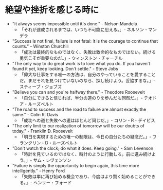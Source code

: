# 絶望や挫折を感じる時に

- "It always seems impossible until it's done." - Nelson Mandela
  - 「それが達成されるまでは、いつも不可能に思える。」- ネルソン・マンデラ
- "Success is not final, failure is not fatal: It is the courage to continue that counts." - Winston Churchill
  - 「成功は最終的なものではなく、失敗は致命的なものではない。続ける勇気こそが重要なのだ。」- ウィンストン・チャーチル
- "The only way to do great work is to love what you do. If you haven't found it yet, keep looking. Don't settle." - Steve Jobs
  - 「偉大な仕事をする唯一の方法は、自分のやっていることを愛することだ。まだそれを見つけていないのなら、探し続けよう。妥協するな。」- スティーブ・ジョブズ
- "Believe you can and you're halfway there." - Theodore Roosevelt
  - 「自分にできると信じれば、半分の道のりを歩んだも同然だ。」- テオドア・ルーズベルト
- "The road to success and the road to failure are almost exactly the same." - Colin R. Davis
  - 「成功への道と失敗への道はほとんど同じだ。」- コリン・R・デイビス
- "The only limit to our realization of tomorrow will be our doubts of today." - Franklin D. Roosevelt
  - 「明日を実現するための唯一の制限は、今日の自分たちの疑念だ。」- フランクリン・D・ルーズベルト
- "Don't watch the clock; do what it does. Keep going." - Sam Levenson
  - 「時計を見ているのではなく、時計のように行動しろ。前に進み続けよう。」- サム・レヴェンソン
- "Failure is simply the opportunity to begin again, this time more intelligently." - Henry Ford
  - 「失敗は単に再び始める機会であり、今度はより賢く始めることができる。」- ヘンリー・フォード
